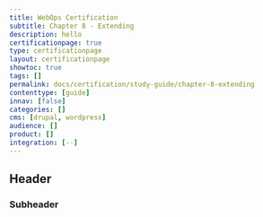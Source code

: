 ```yaml
---
title: WebOps Certification
subtitle: Chapter 8 - Extending
description: hello
certificationpage: true
type: certificationpage
layout: certificationpage
showtoc: true
tags: []
permalink: docs/certification/study-guide/chapter-8-extending
contenttype: [guide]
innav: [false]
categories: []
cms: [drupal, wordpress]
audience: []
product: []
integration: [--]
---
```


## Header
### Subheader
